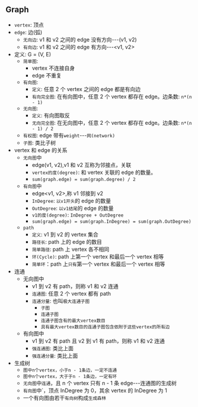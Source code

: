 ## Graph

- `vertex`: 顶点
- `edge`: 边(弧)
  - `无向边`: v1 和 v2 之间的 edge 没有方向---(v1, v2)
  - `有向边`: v1 和 v2 之间的 edge 有方向---<v1, v2>
- 定义: G = (V, E)
  - `简单图`:
    - vertex 不连接自身
    - edge 不重复
  - `有向图`:
    - `定义`: 任意 2 个 vertex 之间的 edge 都是有向边
    - `有向完全图`: 在有向图中，任意 2 个 vertex 都存在 edge。边条数: `n*(n - 1)`
  - `无向图`:
    - `定义`: 有向图取反
    - `无向完全图`: 在无向图中，任意 2 个 vertex 都存在 edge。边条数: `n*(n - 1) / 2`
  - `有权图`: edge 带有`weight`---`网(network)`
  - `子图`: 类比子树
- vertex 和 edge 的关系
  - `无向图`中
    - edge(v1, v2),v1 和 v2 互称为邻接点，关联
    - `vertex的度(degree)`: 和 vertex 关联的 edge 的数量。
    - `sum(graph.edge) = sum(graph.degree) / 2`
  - `有向图`中
    - edge<v1, v2>,称 v1 邻接到 v2
    - `InDegree`: `以v1开头`的 edge 的数量
    - `OutDegree`: `以v1结尾`的 edge 的数量
    - `v1的度(degree)`: `InDegree + OutDegree`
    - `sum(graph.edge) = sum(graph.InDegree) = sum(graph.OutDegree)`
  - `path`
    - `定义`: v1 到 v2 的 vertex 集合
    - `路径长`: path 上的 edge 的数目
    - `简单路径`: path 上 vertex 各不相同
    - `环(Cycle)`: path 上第一个 vertex 和最后一个 vertex 相等
    - `简单环`：path 上`只有`第一个 vertex 和最后一个 vertex 相等
- 连通
  - 无向图中
    - v1 到 v2 有 path，则称 v1 和 v2 连通
    - `连通图`: 任意 2 个 vertex 都有 path
    - `连通分量`: 也叫`极大连通子图`
      - `子图`
      - `连通子图`
      - `连通子图含有的最大vertex数目`
      - `具有最大vertex数目的连通子图包含依附于这些vertex的所有边`
  - 有向图中
    - v1 到 v2 有 path 且 v2 到 v1 有 path，则称 v1 和 v2 连通
    - `强连通图`: 类比上面
    - `强连通分量`: 类比上面
- 生成树
  - `图中n个vertex，小于n - 1条边，一定不连通`
  - `图中n个vertex，大于于n - 1条边，一定有环`
  - `无向图`中`连通`，且 n 个 vertex 只有 n - 1 条 edge---连通图的生成树
  - `有向图`中`，顶点 InDegree 为 0，其余 vertex 的 InDegree 为 1
  - 一个有向图由若干`有向树`构成`生成森林`

